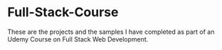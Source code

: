 # Full-Stack-Course

These are the projects and the samples I have completed as part of an Udemy Course on Full Stack Web Development.
